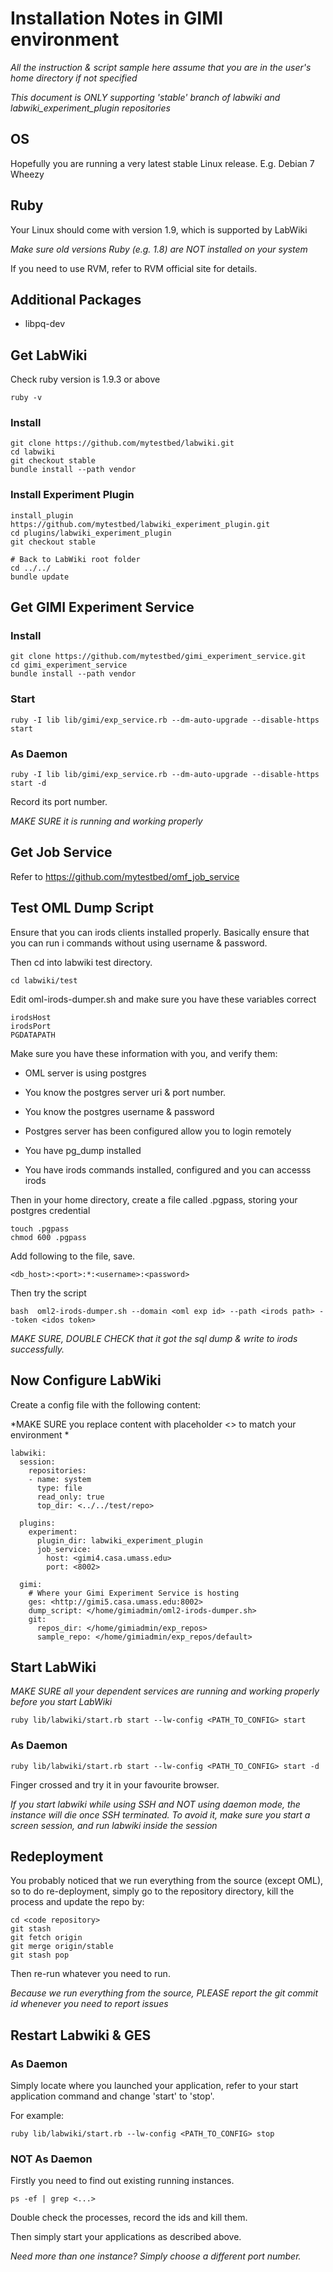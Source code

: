# Installation Notes in GIMI environment

*All the instruction & script sample here assume that you are in the user's home directory if not specified*

*This document is ONLY supporting 'stable' branch of labwiki and labwiki\_experiment\_plugin repositories*

## OS

Hopefully you are running a very latest stable Linux release. E.g. Debian 7 Wheezy

## Ruby

Your Linux should come with version 1.9, which is supported by LabWiki

*Make sure old versions Ruby (e.g. 1.8) are NOT installed on your system*

If you need to use RVM, refer to RVM official site for details.

## Additional Packages

* libpq-dev

## Get LabWiki

Check ruby version is 1.9.3 or above

    ruby -v

### Install

    git clone https://github.com/mytestbed/labwiki.git
    cd labwiki
    git checkout stable
    bundle install --path vendor

### Install Experiment Plugin

    install_plugin https://github.com/mytestbed/labwiki_experiment_plugin.git
    cd plugins/labwiki_experiment_plugin
    git checkout stable

    # Back to LabWiki root folder
    cd ../../
    bundle update

## Get GIMI Experiment Service

### Install

    git clone https://github.com/mytestbed/gimi_experiment_service.git
    cd gimi_experiment_service
    bundle install --path vendor

### Start

    ruby -I lib lib/gimi/exp_service.rb --dm-auto-upgrade --disable-https start

### As Daemon

    ruby -I lib lib/gimi/exp_service.rb --dm-auto-upgrade --disable-https start -d

Record its port number.

*MAKE SURE it is running and working properly*

## Get Job Service

Refer to https://github.com/mytestbed/omf_job_service

## Test OML Dump Script

Ensure that you can irods clients installed properly. Basically ensure that you can run i commands without using username & password.

Then cd into labwiki test directory.

    cd labwiki/test

Edit oml-irods-dumper.sh and make sure you have these variables correct

    irodsHost
    irodsPort
    PGDATAPATH

Make sure you have these information with you, and verify them:

* OML server is using postgres

* You know the postgres server uri & port number.

* You know the postgres username & password

* Postgres server has been configured allow you to login remotely

* You have pg\_dump installed

* You have irods commands installed, configured and you can accesss irods

Then in your home directory, create a file called .pgpass, storing your postgres credential

    touch .pgpass
    chmod 600 .pgpass

Add following to the file, save.

    <db_host>:<port>:*:<username>:<password>

Then try the script

    bash  oml2-irods-dumper.sh --domain <oml exp id> --path <irods path> --token <idos token>

*MAKE SURE, DOUBLE CHECK that it got the sql dump & write to irods successfully.*

## Now Configure LabWiki

Create a config file with the following content:

*MAKE SURE you replace content with placeholder <> to match your environment *

    labwiki:
      session:
        repositories:
        - name: system
          type: file
          read_only: true
          top_dir: <../../test/repo>

      plugins:
        experiment:
          plugin_dir: labwiki_experiment_plugin
          job_service:
            host: <gimi4.casa.umass.edu>
            port: <8002>

      gimi:
        # Where your Gimi Experiment Service is hosting
        ges: <http://gimi5.casa.umass.edu:8002>
        dump_script: </home/gimiadmin/oml2-irods-dumper.sh>
        git:
          repos_dir: </home/gimiadmin/exp_repos>
          sample_repo: </home/gimiadmin/exp_repos/default>

## Start LabWiki

*MAKE SURE all your dependent services are running and working properly before you start LabWiki*

    ruby lib/labwiki/start.rb start --lw-config <PATH_TO_CONFIG> start

### As Daemon

    ruby lib/labwiki/start.rb start --lw-config <PATH_TO_CONFIG> start -d

Finger crossed and try it in your favourite  browser.

*If you start labwiki while using SSH and NOT using daemon mode, the instance will die once SSH terminated. To avoid it, make sure you start a screen session, and run labwiki inside the session*

## Redeployment

You probably noticed that we run everything from the source (except OML), so to do re-deployment, simply go to the repository directory, kill the process and update the repo by:

    cd <code repository>
    git stash
    git fetch origin
    git merge origin/stable
    git stash pop

Then re-run whatever you need to run.

*Because we run everything from the source, PLEASE report the git commit id whenever you need to report issues*

## Restart Labwiki & GES

### As Daemon

Simply locate where you launched your application, refer to your start application command and change 'start' to 'stop'.

For example:

    ruby lib/labwiki/start.rb --lw-config <PATH_TO_CONFIG> stop


### NOT As Daemon

Firstly you need to find out existing running instances.

    ps -ef | grep <...>

Double check the processes, record the ids and kill them.

Then simply start your applications as described above.

*Need more than one instance? Simply choose a different port number.*
